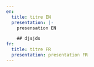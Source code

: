 ```yaml
---
en:
  title: titre EN
  presentation: |-
    presensation EN

    ## djsjds
fr:
  title: titre FR
  presentation: presentation FR
---
```


